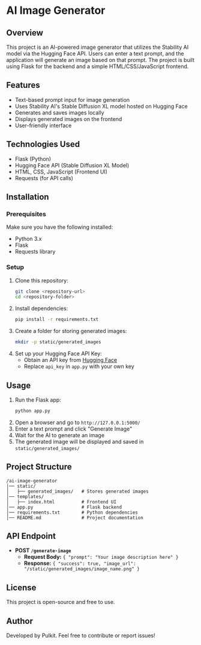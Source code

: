 # AI Image Generator

## Overview
This project is an AI-powered image generator that utilizes the Stability AI model via the Hugging Face API. Users can enter a text prompt, and the application will generate an image based on that prompt. The project is built using Flask for the backend and a simple HTML/CSS/JavaScript frontend.

## Features
- Text-based prompt input for image generation
- Uses Stability AI's Stable Diffusion XL model hosted on Hugging Face
- Generates and saves images locally
- Displays generated images on the frontend
- User-friendly interface

## Technologies Used
- Flask (Python)
- Hugging Face API (Stable Diffusion XL Model)
- HTML, CSS, JavaScript (Frontend UI)
- Requests (for API calls)

## Installation
### Prerequisites
Make sure you have the following installed:
- Python 3.x
- Flask
- Requests library

### Setup
1. Clone this repository:
   ```bash
   git clone <repository-url>
   cd <repository-folder>
   ```
2. Install dependencies:
   ```bash
   pip install -r requirements.txt
   ```
3. Create a folder for storing generated images:
   ```bash
   mkdir -p static/generated_images
   ```
4. Set up your Hugging Face API Key:
   - Obtain an API key from [Hugging Face](https://huggingface.co/)
   - Replace `api_key` in `app.py` with your own key

## Usage
1. Run the Flask app:
   ```bash
   python app.py
   ```
2. Open a browser and go to `http://127.0.0.1:5000/`
3. Enter a text prompt and click "Generate Image"
4. Wait for the AI to generate an image
5. The generated image will be displayed and saved in `static/generated_images/`

## Project Structure
```
/ai-image-generator
│── static/
│   ├── generated_images/   # Stores generated images
│── templates/
│   ├── index.html          # Frontend UI
│── app.py                  # Flask backend
│── requirements.txt        # Python dependencies
│── README.md               # Project documentation
```

## API Endpoint
- **POST `/generate-image`**
  - **Request Body:** `{ "prompt": "Your image description here" }`
  - **Response:** `{ "success": true, "image_url": "/static/generated_images/image_name.png" }`

## License
This project is open-source and free to use.

## Author
Developed by Pulkit. Feel free to contribute or report issues!

